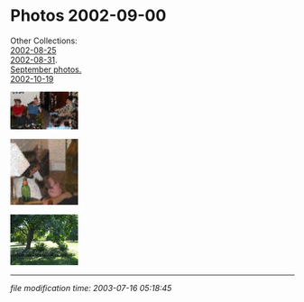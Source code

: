 Photos 2002-09-00
=================

Other Collections:  
[2002-08-25](/p/photo-2002-08-25/)  
[2002-08-31](/p/photo-2002-08-31/).  
[September photos.](/p/photo-2002-09-00/)  
[2002-10-19](/p/photo-2002-10-19/)

[![](/photos/thumb/2002-09-13-cookout-cube.jpg)](/photos/2002-09-13-cookout-cube.jpg)

[![](/photos/thumb/2002-09-13-cookout-oil-imp.jpg)](/photos/2002-09-13-cookout-oil-imp.jpg)

[![](/photos/thumb/2002-09-22-arbor.jpg)](/photos/2002-09-22-arbor.jpg)

* * *

<div class="rightside"><em>file modification time: 2003-07-16 05:18:45</em></div>

